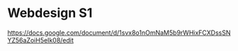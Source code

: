 # Webdesign S1

https://docs.google.com/document/d/1svx8o1nOmNaM5b9rWHixFCXDssSNYZ56aZoiH5eIk08/edit